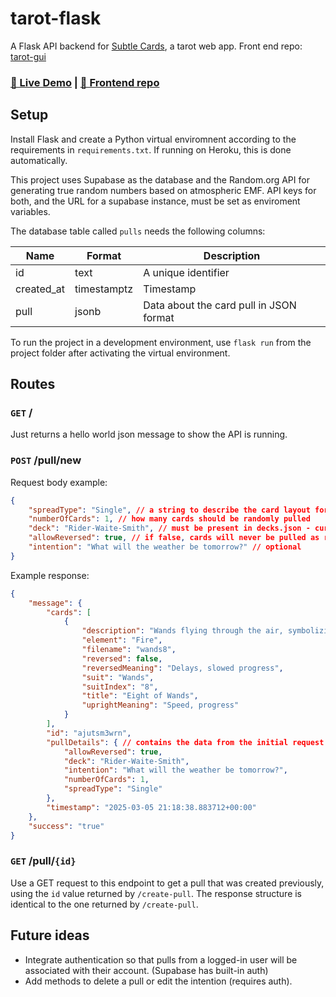 # tarot-flask

A Flask API backend for [Subtle Cards](https://subtle.cards), a tarot web app. Front end repo: [tarot-gui]()

### [🎴 Live Demo](https://subtle.cards) | [🌝 Frontend repo](https://github.com/palomakop/tarot-gui)

## Setup

Install Flask and create a Python virtual enviromnent according to the requirements in `requirements.txt`. If running on Heroku, this is done automatically.

This project uses Supabase as the database and the Random.org API for generating true random numbers based on atmospheric EMF. API keys for both, and the URL for a supabase instance, must be set as enviroment variables.

The database table called `pulls` needs the following columns:

| Name | Format | Description  |
| ------- | --- | --- |
| id | text | A unique identifier |
| created_at | timestamptz | Timestamp |
| pull | jsonb | Data about the card pull in JSON format |

To run the project in a development environment, use `flask run` from the project folder after activating the virtual environment.

## Routes

### `GET` /

Just returns a hello world json message to show the API is running.

### `POST` /pull/new

Request body example:

```json
{
    "spreadType": "Single", // a string to describe the card layout for front end
    "numberOfCards": 1, // how many cards should be randomly pulled
    "deck": "Rider-Waite-Smith", // must be present in decks.json - currently only this one
    "allowReversed": true, // if false, cards will never be pulled as reversed
    "intention": "What will the weather be tomorrow?" // optional
}
```

Example response:

```json
{
    "message": {
        "cards": [
            {
                "description": "Wands flying through the air, symbolizing speed and progress",
                "element": "Fire",
                "filename": "wands8",
                "reversed": false,
                "reversedMeaning": "Delays, slowed progress",
                "suit": "Wands",
                "suitIndex": "8",
                "title": "Eight of Wands",
                "uprightMeaning": "Speed, progress"
            }
        ],
        "id": "ajutsm3wrn",
        "pullDetails": { // contains the data from the initial request
            "allowReversed": true,
            "deck": "Rider-Waite-Smith",
            "intention": "What will the weather be tomorrow?",
            "numberOfCards": 1,
            "spreadType": "Single"
        },
        "timestamp": "2025-03-05 21:18:38.883712+00:00"
    },
    "success": "true"
}
```

### `GET` /pull/`{id}`

Use a GET request to this endpoint to get a pull that was created previously, using the `id` value returned by `/create-pull`. The response structure is identical to the one returned by `/create-pull`.

## Future ideas

- Integrate authentication so that pulls from a logged-in user will be associated with their account. (Supabase has built-in auth)
- Add methods to delete a pull or edit the intention (requires auth).
